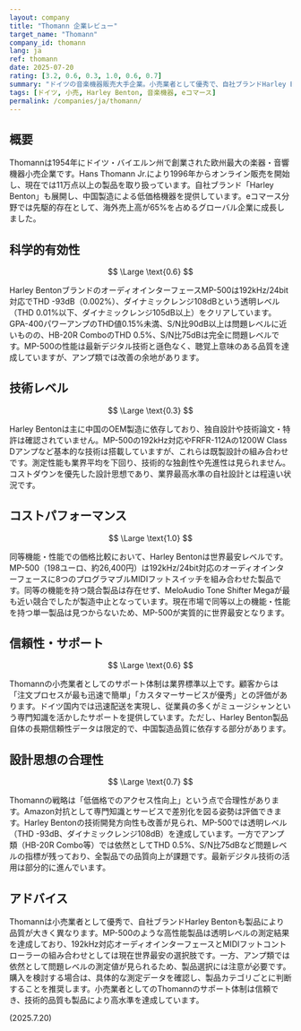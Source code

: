 ```yaml
---
layout: company
title: "Thomann 企業レビュー"
target_name: "Thomann"
company_id: thomann
lang: ja
ref: thomann
date: 2025-07-20
rating: [3.2, 0.6, 0.3, 1.0, 0.6, 0.7]
summary: "ドイツの音楽機器販売大手企業。小売業者として優秀で、自社ブランドHarley Bentonは製品により品質が大きく異なる。MP-500等の高性能製品では透明レベルの測定性能を達成し、コストパフォーマンスは世界最高水準。"
tags: [ドイツ, 小売, Harley Benton, 音楽機器, eコマース]
permalink: /companies/ja/thomann/
---
```


## 概要

Thomannは1954年にドイツ・バイエルン州で創業された欧州最大の楽器・音響機器小売企業です。Hans Thomann Jr.により1996年からオンライン販売を開始し、現在では11万点以上の製品を取り扱っています。自社ブランド「Harley Benton」も展開し、中国製造による低価格機器を提供しています。eコマース分野では先駆的存在として、海外売上高が65%を占めるグローバル企業に成長しました。

## 科学的有効性

$$ \Large \text{0.6} $$

Harley BentonブランドのオーディオインターフェースMP-500は192kHz/24bit対応でTHD -93dB（0.002%）、ダイナミックレンジ108dBという透明レベル（THD 0.01%以下、ダイナミックレンジ105dB以上）をクリアしています。GPA-400パワーアンプのTHD値0.15%未満、S/N比90dB以上は問題レベルに近いものの、HB-20R ComboのTHD 0.5%、S/N比75dBは完全に問題レベルです。MP-500の性能は最新デジタル技術と遜色なく、聴覚上意味のある品質を達成していますが、アンプ類では改善の余地があります。

## 技術レベル

$$ \Large \text{0.3} $$

Harley Bentonは主に中国のOEM製造に依存しており、独自設計や技術論文・特許は確認されていません。MP-500の192kHz対応やFRFR-112Aの1200W Class Dアンプなど基本的な技術は搭載していますが、これらは既製設計の組み合わせです。測定性能も業界平均を下回り、技術的な独創性や先進性は見られません。コストダウンを優先した設計思想であり、業界最高水準の自社設計とは程遠い状況です。

## コストパフォーマンス

$$ \Large \text{1.0} $$

同等機能・性能での価格比較において、Harley Bentonは世界最安レベルです。MP-500（198ユーロ、約26,400円）は192kHz/24bit対応のオーディオインターフェースに8つのプログラマブルMIDIフットスイッチを組み合わせた製品です。同等の機能を持つ競合製品は存在せず、MeloAudio Tone Shifter Megaが最も近い競合でしたが製造中止となっています。現在市場で同等以上の機能・性能を持つ単一製品は見つからないため、MP-500が実質的に世界最安となります。

## 信頼性・サポート

$$ \Large \text{0.6} $$

Thomannの小売業者としてのサポート体制は業界標準以上です。顧客からは「注文プロセスが最も迅速で簡単」「カスタマーサービスが優秀」との評価があります。ドイツ国内では迅速配送を実現し、従業員の多くがミュージシャンという専門知識を活かしたサポートを提供しています。ただし、Harley Benton製品自体の長期信頼性データは限定的で、中国製造品質に依存する部分があります。

## 設計思想の合理性

$$ \Large \text{0.7} $$

Thomannの戦略は「低価格でのアクセス性向上」という点で合理性があります。Amazon対抗として専門知識とサービスで差別化を図る姿勢は評価できます。Harley Bentonの技術開発方向性も改善が見られ、MP-500では透明レベル（THD -93dB、ダイナミックレンジ108dB）を達成しています。一方でアンプ類（HB-20R Combo等）では依然としてTHD 0.5%、S/N比75dBなど問題レベルの指標が残っており、全製品での品質向上が課題です。最新デジタル技術の活用は部分的に進んでいます。

## アドバイス

Thomannは小売業者として優秀で、自社ブランドHarley Bentonも製品により品質が大きく異なります。MP-500のような高性能製品は透明レベルの測定結果を達成しており、192kHz対応オーディオインターフェースとMIDIフットコントローラーの組み合わせとしては現在世界最安の選択肢です。一方、アンプ類では依然として問題レベルの測定値が見られるため、製品選択には注意が必要です。購入を検討する場合は、具体的な測定データを確認し、製品カテゴリごとに判断することを推奨します。小売業者としてのThomannのサポート体制は信頼でき、技術的品質も製品により高水準を達成しています。

(2025.7.20)